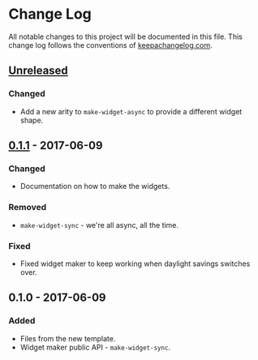 # Change Log
All notable changes to this project will be documented in this file. This change log follows the conventions of [keepachangelog.com](http://keepachangelog.com/).

## [Unreleased]
### Changed
- Add a new arity to `make-widget-async` to provide a different widget shape.

## [0.1.1] - 2017-06-09
### Changed
- Documentation on how to make the widgets.

### Removed
- `make-widget-sync` - we're all async, all the time.

### Fixed
- Fixed widget maker to keep working when daylight savings switches over.

## 0.1.0 - 2017-06-09
### Added
- Files from the new template.
- Widget maker public API - `make-widget-sync`.

[Unreleased]: https://github.com/your-name/paradise/compare/0.1.1...HEAD
[0.1.1]: https://github.com/your-name/paradise/compare/0.1.0...0.1.1

